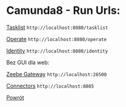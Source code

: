 # Camunda8 - Run Urls:

[Tasklist](http://localhost:8080/tasklist) ```http://localhost:8080/tasklist```

[Operate](http://localhost:8080/operate) ```http://localhost:8080/operate```

[Identity](http://localhost:8080/identity) ```http://localhost:8080/identity```


Bez GUI dla web:

[Zeebe Gateway](http://localhost:26500) ```http://localhost:26500```

[Connectors](http://localhost:8085) ```http://localhost:8085```

[Powrót](../Camunda_ReadMe.md)